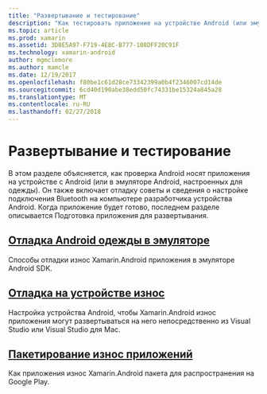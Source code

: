 ```yaml
---
title: "Развертывание и тестирование"
description: "Как тестировать приложение на устройстве Android (или эмулятора) Износ и подготовить его для развертывания."
ms.topic: article
ms.prod: xamarin
ms.assetid: 3D8E5A97-F719-4E8C-B777-108DFF20C91F
ms.technology: xamarin-android
author: mgmclemore
ms.author: mamcle
ms.date: 12/19/2017
ms.openlocfilehash: f80be1c61d28ce73342399a0b4f2346007cd14de
ms.sourcegitcommit: 6cd40d190abe38edd50fc74331be15324a845a28
ms.translationtype: MT
ms.contentlocale: ru-RU
ms.lasthandoff: 02/27/2018
---
```

# <a name="deployment-and-testing"></a>Развертывание и тестирование

В этом разделе объясняется, как проверка Android носят приложения на устройстве с Android (или в эмуляторе Android, настроенных для одежды). Он также включает отладку советы и сведения о настройке подключения Bluetooth на компьютере разработчика устройства Android.
Когда приложение будет готово, последнем разделе описывается Подготовка приложения для развертывания.

## <a name="debug-android-wear-on-an-emulatorandroidweardeploy-testdebug-on-emulatormd"></a>[Отладка Android одежды в эмуляторе](~/android/wear/deploy-test/debug-on-emulator.md)

Способы отладки износ Xamarin.Android приложения в эмуляторе Android SDK.

## <a name="debug-on-a-wear-deviceandroidweardeploy-testdebug-on-devicemd"></a>[Отладка на устройстве износ](~/android/wear/deploy-test/debug-on-device.md)

Настройка устройства Android, чтобы Xamarin.Android износ приложения могут развертываться на него непосредственно из Visual Studio или Visual Studio для Mac.

##  <a name="packaging-wear-appsandroidweardeploy-testpackagingmd"></a>[Пакетирование износ приложений](~/android/wear/deploy-test/packaging.md)

Как приложения износ Xamarin.Android пакета для распространения на Google Play.

